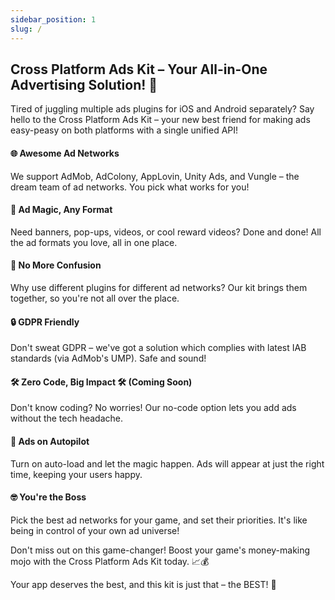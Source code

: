 ```yaml
---
sidebar_position: 1
slug: /
---
```





## Cross Platform Ads Kit – Your All-in-One Advertising Solution! 🚀

Tired of juggling multiple ads plugins for iOS and Android separately? Say hello to the Cross Platform Ads Kit – your new best friend for making ads easy-peasy on both platforms with a single unified API!

#### 🌐 Awesome Ad Networks

We support AdMob, AdColony, AppLovin, Unity Ads, and Vungle – the dream team of ad networks. You pick what works for you!

#### 🎨 Ad Magic, Any Format

Need banners, pop-ups, videos, or cool reward videos? Done and done! All the ad formats you love, all in one place.

#### 🧩 No More Confusion

Why use different plugins for different ad networks? Our kit brings them together, so you're not all over the place.

#### 🔒 GDPR Friendly

Don't sweat GDPR – we've got a solution which complies with latest IAB standards (via AdMob's UMP). Safe and sound!

#### 🛠️ Zero Code, Big Impact 🛠️ (Coming Soon)

Don't know coding? No worries! Our no-code option lets you add ads without the tech headache.

#### 🔄 Ads on Autopilot

Turn on auto-load and let the magic happen. Ads will appear at just the right time, keeping your users happy.

#### 🤓 You're the Boss

Pick the best ad networks for your game, and set their priorities. It's like being in control of your own ad universe!

Don't miss out on this game-changer! Boost your game's money-making mojo with the Cross Platform Ads Kit today. 📈💰

Your app deserves the best, and this kit is just that – the BEST! 🌟
